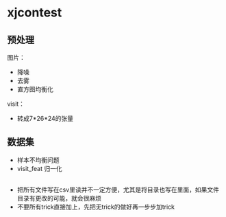 # xjcontest

## 预处理
图片：
* 降噪
* 去雾
* 直方图均衡化

visit：
* 转成7\*26\*24的张量

## 数据集
* 样本不均衡问题
* visit_feat 归一化

## 
* 把所有文件写在csv里读并不一定方便，尤其是将目录也写在里面，如果文件目录有更改的可能，就会很麻烦
* 不要所有trick直接加上，先把无trick的做好再一步步加trick